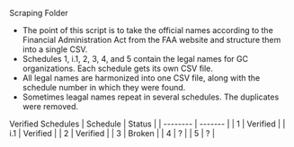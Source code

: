 Scraping Folder 

* The point of this script is to take the official names according to the Financial Administration Act from the FAA website and structure them into a single CSV. 
* Schedules 1, i.1, 2, 3, 4, and 5 contain the legal names for GC organizations. Each schedule gets its own CSV file.
* All legal names are harmonized into one CSV file, along with the schedule number in which they were found. 
* Sometimes leagal names repeat in several schedules. The duplicates were removed. 

Verified Schedules
| Schedule   | Status |
| -------- | ------- |
| 1  | Verified   |
| i.1 | Verified     |
| 2    | Verified   |
| 3  | Broken   |
| 4 | ?    |
| 5   | ?  |
